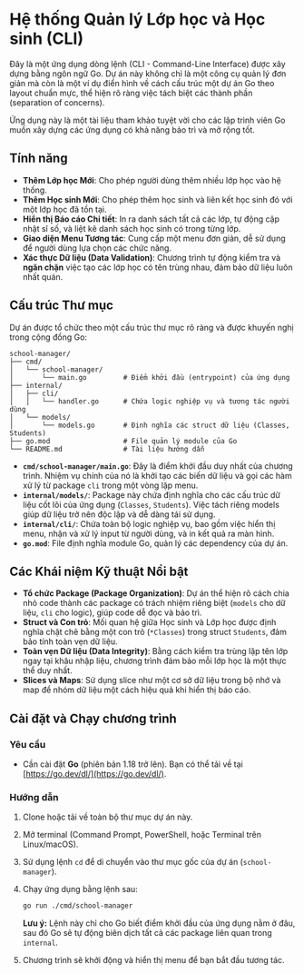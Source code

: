 # Hệ thống Quản lý Lớp học và Học sinh (CLI)

Đây là một ứng dụng dòng lệnh (CLI - Command-Line Interface) được xây dựng bằng ngôn ngữ Go. Dự án này không chỉ là một công cụ quản lý đơn giản mà còn là một ví dụ điển hình về cách cấu trúc một dự án Go theo layout chuẩn mực, thể hiện rõ ràng việc tách biệt các thành phần (separation of concerns).

Ứng dụng này là một tài liệu tham khảo tuyệt vời cho các lập trình viên Go muốn xây dựng các ứng dụng có khả năng bảo trì và mở rộng tốt.

## Tính năng

- **Thêm Lớp học Mới**: Cho phép người dùng thêm nhiều lớp học vào hệ thống.
- **Thêm Học sinh Mới**: Cho phép thêm học sinh và liên kết học sinh đó với một lớp học đã tồn tại.
- **Hiển thị Báo cáo Chi tiết**: In ra danh sách tất cả các lớp, tự động cập nhật sĩ số, và liệt kê danh sách học sinh có trong từng lớp.
- **Giao diện Menu Tương tác**: Cung cấp một menu đơn giản, dễ sử dụng để người dùng lựa chọn các chức năng.
- **Xác thực Dữ liệu (Data Validation)**: Chương trình tự động kiểm tra và **ngăn chặn** việc tạo các lớp học có tên trùng nhau, đảm bảo dữ liệu luôn nhất quán.

## Cấu trúc Thư mục

Dự án được tổ chức theo một cấu trúc thư mục rõ ràng và được khuyến nghị trong cộng đồng Go:

```
school-manager/
├── cmd/
│   └── school-manager/
│       └── main.go         # Điểm khởi đầu (entrypoint) của ứng dụng
├── internal/
│   ├── cli/
│   │   └── handler.go      # Chứa logic nghiệp vụ và tương tác người dùng
│   └── models/
│       └── models.go       # Định nghĩa các struct dữ liệu (Classes, Students)
├── go.mod                  # File quản lý module của Go
└── README.md               # Tài liệu hướng dẫn
```

- **`cmd/school-manager/main.go`**: Đây là điểm khởi đầu duy nhất của chương trình. Nhiệm vụ chính của nó là khởi tạo các biến dữ liệu và gọi các hàm xử lý từ package `cli` trong một vòng lặp menu.
- **`internal/models/`**: Package này chứa định nghĩa cho các cấu trúc dữ liệu cốt lõi của ứng dụng (`Classes`, `Students`). Việc tách riêng models giúp dữ liệu trở nên độc lập và dễ dàng tái sử dụng.
- **`internal/cli/`**: Chứa toàn bộ logic nghiệp vụ, bao gồm việc hiển thị menu, nhận và xử lý input từ người dùng, và in kết quả ra màn hình.
- **`go.mod`**: File định nghĩa module Go, quản lý các dependency của dự án.

## Các Khái niệm Kỹ thuật Nổi bật

- **Tổ chức Package (Package Organization)**: Dự án thể hiện rõ cách chia nhỏ code thành các package có trách nhiệm riêng biệt (`models` cho dữ liệu, `cli` cho logic), giúp code dễ đọc và bảo trì.
- **Struct và Con trỏ**: Mối quan hệ giữa Học sinh và Lớp học được định nghĩa chặt chẽ bằng một con trỏ (`*Classes`) trong struct `Students`, đảm bảo tính toàn vẹn dữ liệu.
- **Toàn vẹn Dữ liệu (Data Integrity)**: Bằng cách kiểm tra trùng lặp tên lớp ngay tại khâu nhập liệu, chương trình đảm bảo mỗi lớp học là một thực thể duy nhất.
- **Slices và Maps**: Sử dụng slice như một cơ sở dữ liệu trong bộ nhớ và map để nhóm dữ liệu một cách hiệu quả khi hiển thị báo cáo.

## Cài đặt và Chạy chương trình

### Yêu cầu

- Cần cài đặt **Go** (phiên bản 1.18 trở lên). Bạn có thể tải về tại [https://go.dev/dl/](https://go.dev/dl/).

### Hướng dẫn

1.  Clone hoặc tải về toàn bộ thư mục dự án này.
2.  Mở terminal (Command Prompt, PowerShell, hoặc Terminal trên Linux/macOS).
3.  Sử dụng lệnh `cd` để di chuyển vào thư mục gốc của dự án (`school-manager`).
4.  Chạy ứng dụng bằng lệnh sau:

    ```sh
    go run ./cmd/school-manager
    ```

    **Lưu ý:** Lệnh này chỉ cho Go biết điểm khởi đầu của ứng dụng nằm ở đâu, sau đó Go sẽ tự động biên dịch tất cả các package liên quan trong `internal`.

5.  Chương trình sẽ khởi động và hiển thị menu để bạn bắt đầu tương tác.

